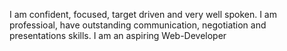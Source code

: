 I am confident, focused, target driven and very well spoken.
I am professioal, have outstanding communication, negotiation and presentations skills.
I am an aspiring Web-Developer
